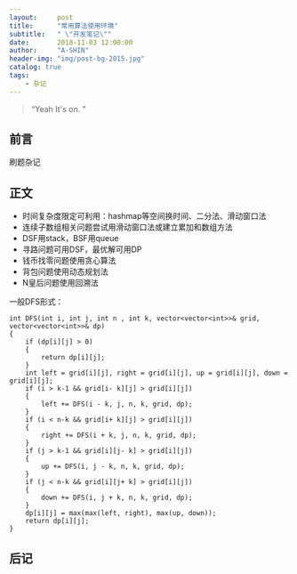 ```yaml
---
layout:     post
title:      "常用算法使用环境"
subtitle:   " \"开发笔记\""
date:       2018-11-03 12:00:00
author:     "A-SHIN"
header-img: "img/post-bg-2015.jpg"
catalog: true
tags:
    - 杂记
---
```


> “Yeah It's on. ”

## 前言
刷题杂记
## 正文  
* 时间复杂度限定可利用：hashmap等空间换时间、二分法、滑动窗口法
* 连续子数组相关问题尝试用滑动窗口法或建立累加和数组方法
* DSF用stack，BSF用queue
* 寻路问题可用DSF，最优解可用DP
* 钱币找零问题使用贪心算法
* 背包问题使用动态规划法
* N皇后问题使用回溯法

一般DFS形式：
```
int DFS(int i, int j, int n , int k, vector<vector<int>>& grid, vector<vector<int>>& dp)
{
	if (dp[i][j] > 0)
	{
		return dp[i][j];
	}
	int left = grid[i][j], right = grid[i][j], up = grid[i][j], down = grid[i][j];
	if (i > k-1 && grid[i- k][j] > grid[i][j])
	{
		left += DFS(i - k, j, n, k, grid, dp);
	}
	if (i < n-k && grid[i+ k][j] > grid[i][j])
	{
		right += DFS(i + k, j, n, k, grid, dp);
	}
	if (j > k-1 && grid[i][j- k] > grid[i][j])
	{
		up += DFS(i, j - k, n, k, grid, dp);
	}
	if (j < n-k && grid[i][j+ k] > grid[i][j])
	{
		down += DFS(i, j + k, n, k, grid, dp);
	}
	dp[i][j] = max(max(left, right), max(up, down));
	return dp[i][j];
}
```

## 后记  
